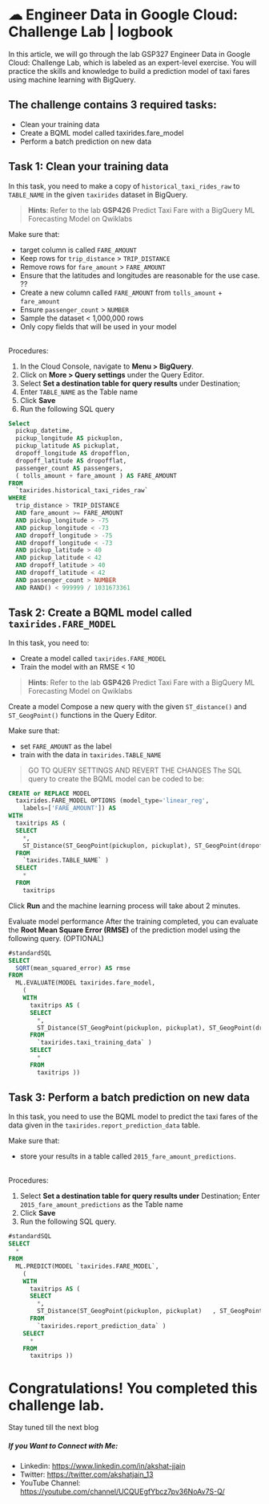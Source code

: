 # ☁ Engineer Data in Google Cloud: Challenge Lab | logbook

 
In this article, we will go through the lab GSP327 Engineer Data in Google Cloud: Challenge Lab, which is labeled as an expert-level exercise. You will practice the skills and knowledge to build a prediction model of taxi fares using machine learning with BigQuery.

## The challenge contains 3 required tasks:

- Clean your training data
- Create a BQML model called taxirides.fare_model
- Perform a batch prediction on new data

## Task 1: Clean your training data
In this task, you need to make a copy of `historical_taxi_rides_raw` to `TABLE_NAME` in the given `taxirides` dataset in BigQuery.

> **Hints**: Refer to the lab **GSP426** Predict Taxi Fare with a BigQuery ML Forecasting Model on Qwiklabs

Make sure that:

- target column is called `FARE_AMOUNT` 
- Keep rows for `trip_distance` > `TRIP_DISTANCE`
- Remove rows for `fare_amount` > `FARE_AMOUNT`
- Ensure that the latitudes and longitudes are reasonable for the use case. ??
- Create a new column called `FARE_AMOUNT` from `tolls_amount` + `fare_amount`
- Ensure `passenger_count` > `NUMBER`
- Sample the dataset < 1,000,000 rows
- Only copy fields that will be used in your model
<br>
Procedures:

1. In the Cloud Console, navigate to **Menu > BigQuery**.
2. Click on **More > Query settings** under the Query Editor.
3. Select **Set a destination table for query results** under Destination; 
4. Enter `TABLE_NAME` as the Table name
5. Click **Save**
6. Run the following SQL query
``` sql
Select
  pickup_datetime,
  pickup_longitude AS pickuplon,
  pickup_latitude AS pickuplat,
  dropoff_longitude AS dropofflon,
  dropoff_latitude AS dropofflat,
  passenger_count AS passengers,
  ( tolls_amount + fare_amount ) AS FARE_AMOUNT
FROM
  `taxirides.historical_taxi_rides_raw`
WHERE
  trip_distance > TRIP_DISTANCE
  AND fare_amount >= FARE_AMOUNT
  AND pickup_longitude > -75
  AND pickup_longitude < -73
  AND dropoff_longitude > -75
  AND dropoff_longitude < -73
  AND pickup_latitude > 40
  AND pickup_latitude < 42
  AND dropoff_latitude > 40
  AND dropoff_latitude < 42
  AND passenger_count > NUMBER
  AND RAND() < 999999 / 1031673361
```
## Task 2: Create a BQML model called `taxirides.FARE_MODEL`
In this task, you need to:

- Create a model called `taxirides.FARE_MODEL`
- Train the model with an RMSE < 10
> **Hints**: Refer to the lab **GSP426** Predict Taxi Fare with a BigQuery ML Forecasting Model on Qwiklabs

Create a model
Compose a new query with the given `ST_distance()` and `ST_GeogPoint()` functions in the Query Editor.

Make sure that:

- set `FARE_AMOUNT` as the label
- train with the data in `taxirides.TABLE_NAME`
> GO TO QUERY SETTINGS AND REVERT THE CHANGES
The SQL query to create the BQML model can be coded to be:
``` sql
CREATE or REPLACE MODEL
  taxirides.FARE_MODEL OPTIONS (model_type='linear_reg',
    labels=['FARE_AMOUNT']) AS
WITH
  taxitrips AS (
  SELECT
    *,
    ST_Distance(ST_GeogPoint(pickuplon, pickuplat), ST_GeogPoint(dropofflon, dropofflat)) AS euclidean
  FROM
    `taxirides.TABLE_NAME` )
  SELECT
    *
  FROM
    taxitrips
 ```
Click **Run** and the machine learning process will take about 2 minutes.

Evaluate model performance
After the training completed, you can evaluate the **Root Mean Square Error (RMSE)** of the prediction model using the following query. (OPTIONAL)
``` sql
#standardSQL
SELECT
  SQRT(mean_squared_error) AS rmse
FROM
  ML.EVALUATE(MODEL taxirides.fare_model,
    (
    WITH
      taxitrips AS (
      SELECT
        *,
        ST_Distance(ST_GeogPoint(pickuplon, pickuplat), ST_GeogPoint(dropofflon, dropofflat)) AS euclidean
      FROM
        `taxirides.taxi_training_data` )
      SELECT
        *
      FROM
        taxitrips ))
```

## Task 3: Perform a batch prediction on new data
In this task, you need to use the BQML model to predict the taxi fares of the data given in the `taxirides.report_prediction_data` table.


Make sure that:

- store your results in a table called `2015_fare_amount_predictions`.
<br>
Procedures:

1. Select **Set a destination table for query results under** Destination; Enter `2015_fare_amount_predictions` as the Table name
2. Click **Save**
3. Run the following SQL query.
``` sql
#standardSQL
SELECT
  *
FROM
  ML.PREDICT(MODEL `taxirides.FARE_MODEL`,
    (
    WITH
      taxitrips AS (
      SELECT
        *,
        ST_Distance(ST_GeogPoint(pickuplon, pickuplat)   , ST_GeogPoint(dropofflon, dropofflat)) AS    euclidean
      FROM
        `taxirides.report_prediction_data` )
    SELECT
      *
    FROM
      taxitrips ))
``` 

# Congratulations! You completed this challenge lab.
Stay tuned till the next blog
##### If you Want to Connect with Me:

- Linkedin: https://www.linkedin.com/in/akshat-jjain
- Twitter: https://twitter.com/akshatjain_13
- YouTube Channel: https://youtube.com/channel/UCQUEgfYbcz7pv36NoAv7S-Q/
